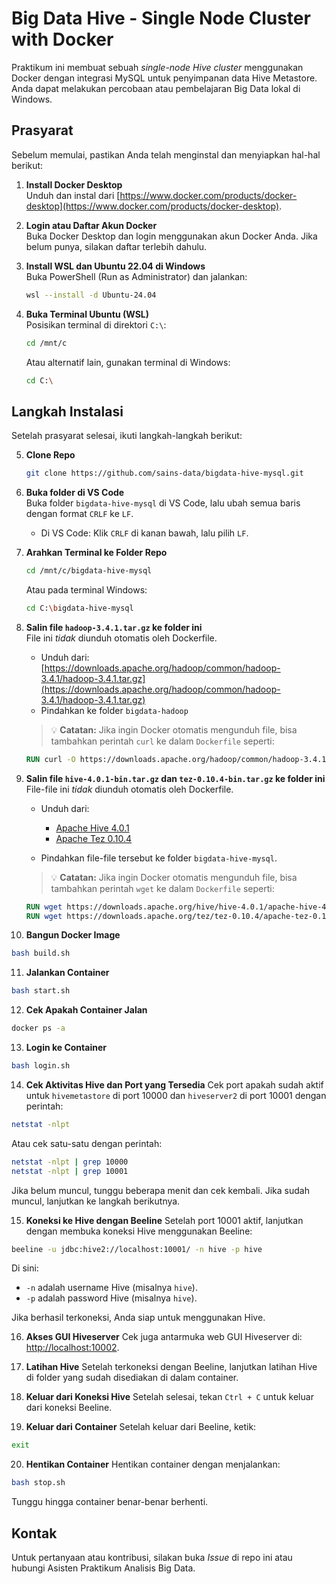 # Big Data Hive - Single Node Cluster with Docker

Praktikum ini membuat sebuah *single-node Hive cluster* menggunakan Docker dengan integrasi MySQL untuk penyimpanan data Hive Metastore. Anda dapat melakukan percobaan atau pembelajaran Big Data lokal di Windows.

## Prasyarat

Sebelum memulai, pastikan Anda telah menginstal dan menyiapkan hal-hal berikut:

1. **Install Docker Desktop**  
   Unduh dan instal dari [https://www.docker.com/products/docker-desktop](https://www.docker.com/products/docker-desktop).

2. **Login atau Daftar Akun Docker**  
   Buka Docker Desktop dan login menggunakan akun Docker Anda. Jika belum punya, silakan daftar terlebih dahulu.

3. **Install WSL dan Ubuntu 22.04 di Windows**  
   Buka PowerShell (Run as Administrator) dan jalankan:
   ```bash
   wsl --install -d Ubuntu-24.04
   ```

4. **Buka Terminal Ubuntu (WSL)**  
   Posisikan terminal di direktori `C:\`:
   ```bash
   cd /mnt/c
   ```

   Atau alternatif lain, gunakan terminal di Windows:
   ```bash
   cd C:\
   ```

## Langkah Instalasi

Setelah prasyarat selesai, ikuti langkah-langkah berikut:

5. **Clone Repo**
   ```bash
   git clone https://github.com/sains-data/bigdata-hive-mysql.git
   ```

6. **Buka folder di VS Code**  
   Buka folder `bigdata-hive-mysql` di VS Code, lalu ubah semua baris dengan format `CRLF` ke `LF`.  
   - Di VS Code: Klik `CRLF` di kanan bawah, lalu pilih `LF`.

7. **Arahkan Terminal ke Folder Repo**
   ```bash
   cd /mnt/c/bigdata-hive-mysql
   ```

   Atau pada terminal Windows:
   ```bash
   cd C:\bigdata-hive-mysql
   ```

8. **Salin file `hadoop-3.4.1.tar.gz` ke folder ini**  
   File ini *tidak* diunduh otomatis oleh Dockerfile.  
   - Unduh dari: [https://downloads.apache.org/hadoop/common/hadoop-3.4.1/hadoop-3.4.1.tar.gz](https://downloads.apache.org/hadoop/common/hadoop-3.4.1/hadoop-3.4.1.tar.gz)  
   - Pindahkan ke folder `bigdata-hadoop`

   > 💡 **Catatan:** Jika ingin Docker otomatis mengunduh file, bisa tambahkan perintah `curl` ke dalam `Dockerfile` seperti:
   ```Dockerfile
   RUN curl -O https://downloads.apache.org/hadoop/common/hadoop-3.4.1/hadoop-3.4.1.tar.gz
   ```

9. **Salin file `hive-4.0.1-bin.tar.gz` dan `tez-0.10.4-bin.tar.gz` ke folder ini**  
   File-file ini *tidak* diunduh otomatis oleh Dockerfile.  
   - Unduh dari:
     - [Apache Hive 4.0.1](https://downloads.apache.org/hive/hive-4.0.1/apache-hive-4.0.1-bin.tar.gz)  
     - [Apache Tez 0.10.4](https://downloads.apache.org/tez/tez-0.10.4/apache-tez-0.10.4-bin.tar.gz)

   - Pindahkan file-file tersebut ke folder `bigdata-hive-mysql`.

   > 💡 **Catatan:** Jika ingin Docker otomatis mengunduh file, bisa tambahkan perintah `wget` ke dalam `Dockerfile` seperti:
   ```Dockerfile
   RUN wget https://downloads.apache.org/hive/hive-4.0.1/apache-hive-4.0.1-bin.tar.gz
   RUN wget https://downloads.apache.org/tez/tez-0.10.4/apache-tez-0.10.4-bin.tar.gz
   ```

10. **Bangun Docker Image**
   ```bash
   bash build.sh
   ```

11. **Jalankan Container**
   ```bash
   bash start.sh
   ```

12. **Cek Apakah Container Jalan**
   ```bash
   docker ps -a
   ```

13. **Login ke Container**
   ```bash
   bash login.sh
   ```

14. **Cek Aktivitas Hive dan Port yang Tersedia**
   Cek port apakah sudah aktif untuk `hivemetastore` di port 10000 dan `hiveserver2` di port 10001 dengan perintah:
   ```bash
   netstat -nlpt
   ```

   Atau cek satu-satu dengan perintah:
   ```bash
   netstat -nlpt | grep 10000
   netstat -nlpt | grep 10001
   ```

   Jika belum muncul, tunggu beberapa menit dan cek kembali. Jika sudah muncul, lanjutkan ke langkah berikutnya.

15. **Koneksi ke Hive dengan Beeline**
   Setelah port 10001 aktif, lanjutkan dengan membuka koneksi Hive menggunakan Beeline:
   ```bash
   beeline -u jdbc:hive2://localhost:10001/ -n hive -p hive
   ```

   Di sini:
   - `-n` adalah username Hive (misalnya `hive`).
   - `-p` adalah password Hive (misalnya `hive`).

   Jika berhasil terkoneksi, Anda siap untuk menggunakan Hive.

16. **Akses GUI Hiveserver**
   Cek juga antarmuka web GUI Hiveserver di:  
   [http://localhost:10002](http://localhost:10002).

17. **Latihan Hive**
   Setelah terkoneksi dengan Beeline, lanjutkan latihan Hive di folder yang sudah disediakan di dalam container.

18. **Keluar dari Koneksi Hive**
   Setelah selesai, tekan `Ctrl + C` untuk keluar dari koneksi Beeline.

19. **Keluar dari Container**
   Setelah keluar dari Beeline, ketik:
   ```bash
   exit
   ```

20. **Hentikan Container**
   Hentikan container dengan menjalankan:
   ```bash
   bash stop.sh
   ```

   Tunggu hingga container benar-benar berhenti.

## Kontak

Untuk pertanyaan atau kontribusi, silakan buka *Issue* di repo ini atau hubungi Asisten Praktikum Analisis Big Data.